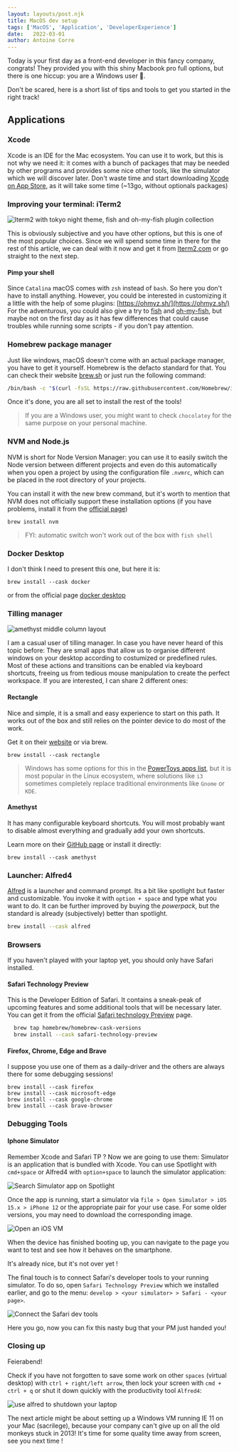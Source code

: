 ```yaml
---
layout: layouts/post.njk
title: MacOS dev setup
tags: ['MacOS', 'Application', 'DeveloperExperience']
date:   2022-03-01
author: Antoine Corre
---
```

Today is your first day as a front-end developer in this fancy company, congrats!
They provided you with this shiny Macbook pro full options, but there is one hiccup: you are a Windows user 👻.

Don't be scared, here is a short list of tips and tools to get you started in the right track!

## Applications

### Xcode

Xcode is an IDE for the Mac ecosystem. You can use it to work, but this is not why we need it: it comes with a bunch of packages that may be needed by other programs and provides some nice other tools, like the simulator which we will discover later. 
Don't waste time and start downloading [Xcode on App Store](https://apps.apple.com/us/app/xcode/id497799835?mt=12), as it will take some time (~13go, without optionals packages)

### Improving your terminal: iTerm2

![Iterm2 with tokyo night theme, fish and oh-my-fish plugin collection](iterm-fish-with-ohmyfish.png)

This is obviously subjective and you have other options, but this is one of the most popular choices. 
Since we will spend some time in there for the rest of this article, we can deal with it now and get it from [Iterm2.com](https://iterm2.com/index.html) or go straight to the next step. 

#### Pimp your shell

Since `Catalina` macOS comes with `zsh` instead of `bash`. So here you don't have to install anything. However, you could be interested in customizing it a little with the help of some plugins: [https://ohmyz.sh/](https://ohmyz.sh/)
For the adventurous, you could also give a try to [fish](https://fishshell.com/) and [oh-my-fish](https://github.com/oh-my-fish/oh-my-fish), but maybe not on the first day as it has few differences that could cause troubles while running some scripts - if you don't pay attention. 

### Homebrew package manager

Just like windows, macOS doesn't come with an actual package manager, you have to get it yourself.
Homebrew is the defacto standard for that. You can check their website [brew.sh](https://brew.sh/) or just run the following command:

```bash
/bin/bash -c "$(curl -fsSL https://raw.githubusercontent.com/Homebrew/install/HEAD/install.sh)"
```

Once it's done, you are all set to install the rest of the tools!

> If you are a Windows user, you might want to check `chocolatey` for the same purpose on your personal machine.

### NVM and Node.js

NVM is short for Node Version Manager: you can use it to easily switch the Node version between different projects and even do this automatically when you open a project by using the configuration file `.nvmrc`, which can be placed in the root directory of your projects.

You can install it with the new brew command, but it's worth to mention that NVM does not officially support these installation options (if you have problems, install it from the [official page](https://github.com/nvm-sh/nvm))

```shell
brew install nvm
```

> FYI: automatic switch won't work out of the box with `fish shell`

### Docker Desktop

I don't think I need to present this one, but here it is:
```shell 
brew install --cask docker
```
or from the official page [docker desktop](https://www.docker.com/products/docker-desktop)

### Tilling manager
![amethyst middle column layout](amethist-tillilng.png)

I am a casual user of tilling manager. In case you have never heard of this topic before: They are small apps that allow us to organise different windows on your desktop according to costumized or predefined rules. Most of these actions and transitions can be enabled via keyboard shortcuts, freeing us from tedious mouse manipulation to create the perfect workspace. If you are interested, I can share 2 different ones:

#### Rectangle
Nice and simple, it is a small and easy experience to start on this path. It works out of the box and still relies on the pointer device to do most of the work.

Get it on their [website](https://rectangleapp.com/) or via brew.
 
 ```shell
 brew install --cask rectangle

 ```

> Windows has some options for this in the [PowerToys apps list](https://docs.microsoft.com/en-us/windows/powertoys/fancyzones), but it is most popular in the Linux ecosystem, where solutions like `i3` sometimes completely replace traditional environments like `Gnome` or `KDE`.

#### Amethyst

It has many configurable keyboard shortcuts. You will most probably want to disable almost everything and gradually add your own shortcuts.

Learn more on their [GitHub page](https://github.com/ianyh/Amethyst) or install it directly:

```shell
brew install --cask amethyst
```
### Launcher: Alfred4
[Alfred](https://www.alfredapp.com/) is a launcher and command prompt. Its a bit like spotlight but faster and customizable. You invoke it with `option + space` and type what you want to do. It can be further improved by buying the *powerpack*, but the standard is already (subjectively) better than spotlight.

```sh
brew install --cask alfred
```

### Browsers

If you haven't played with your laptop yet, you should only have Safari installed.

#### Safari Technology Preview

This is the Developer Edition of Safari. It contains a sneak-peak of upcoming features and some additional tools that will be necessary later.
You can get it from the official [Safari technology Preview](https://developer.apple.com/safari/technology-preview/) page.

```bash
  brew tap homebrew/homebrew-cask-versions
  brew install --cask safari-technology-preview
```

#### Firefox, Chrome, Edge and Brave

I suppose you use one of them as a daily-driver and the others are always there for some debugging sessions!

```shell
brew install --cask firefox
brew install --cask microsoft-edge
brew install --cask google-chrome
brew install --cask brave-browser
```


### Debugging Tools

#### Iphone Simulator

Remember Xcode and Safari TP ? Now we are going to use them: 
Simulator is an application that is bundled with Xcode.
You can use Spotlight with `cmd+space` or Alfred4 with `option+space` to launch the simulator application:

![Search Simulator app on Spotlight](spotlight_simulator.png)

Once the app is running, start a simulator via `file > Open Simulator > iOS 15.x > iPhone 12` or the appropriate pair for your use case. For some older versions, you may need to download the corresponding image.

![Open an iOS VM](xcode_simulator_iphone8_15.2.png)

When the device has finished booting up, you can navigate to the page you want to test and see how it behaves on the smartphone.

It's already nice, but it's not over yet !

The final touch is to connect Safari's developer tools to your running simulator.
To do so, open `Safari Technology Preview` which we installed earlier, and go to the menu: `develop > <your simulator> > Safari - <your page>`. 

![Connect the Safari dev tools](simulator_safari_dev_tools.png)

Here you go, now you can fix this nasty bug that your PM just handed you! 

### Closing up

Feierabend!

Check if you have not forgotten to save some work on other `spaces` (virtual desktop) with `ctrl + right/left arrow`,
then lock your screen with `cmd + ctrl + q` or shut it down quickly with the productivity tool `Alfred4`:

![use alfred to shutdown your laptop](alfred-shutdown.png)

The next article might be about setting up a Windows VM running IE 11 on your Mac (sacrilege), because your company can't give up on all the old monkeys stuck in 2013! 
It's time for some quality time away from screen, see you next time !






